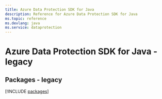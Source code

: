 ```yaml
---
title: Azure Data Protection SDK for Java
description: Reference for Azure Data Protection SDK for Java
ms.topic: reference
ms.devlang: java
ms.service: dataprotection
---
```

# Azure Data Protection SDK for Java - legacy
## Packages - legacy
[!INCLUDE [packages](data-protection-index.md)]

